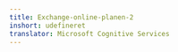 ```yaml
---
title: Exchange-online-planen-2
inshort: udefineret
translator: Microsoft Cognitive Services
---
```




